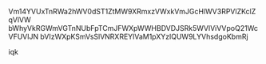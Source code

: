 Vm14YVUxTnRWa2hWV0dST1ZtMW9XRmxzVWxkVmJGcHlWV3RPVlZKclZqVlVW
bWhyVkRGWmVGTnNUbFpTCmJFWXpWWHBDVDJSRk5WVlViVVpoQ21WcVFUVlJN
bVIzWXpKSmVsSlVNRXREYlVaM1pXYzlQUW9LYVhsdgoKbmRj

iqk